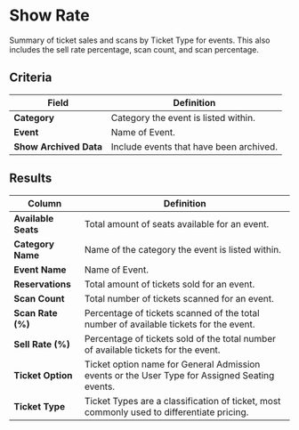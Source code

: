 # Show Rate

Summary of ticket sales and scans by Ticket Type for events. This also includes the sell rate percentage, scan count, and scan percentage.

## Criteria

| **Field** | **Definition** |
| --- | --- |
| **Category** | Category the event is listed within. |
| **Event** | Name of Event. |
| **Show Archived Data** | Include events that have been archived. |

## Results

| **Column** | **Definition** |
| --- | --- |
| **Available Seats** | Total amount of seats available for an event. |
| **Category Name** | Name of the category the event is listed within. |
| **Event Name** | Name of Event. |
| **Reservations** | Total amount of tickets sold for an event. |
| **Scan Count** | Total number of tickets scanned for an event. |
| **Scan Rate \(%\)** | Percentage of tickets scanned of the total number of available tickets for the event. |
| **Sell Rate \(%\)** | Percentage of tickets sold of the total number of available tickets for the event. |
| **Ticket Option** | Ticket option name for General Admission events or the User Type for Assigned Seating events. |
| **Ticket Type** | Ticket Types are a classification of ticket, most commonly used to differentiate pricing. |
